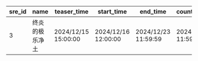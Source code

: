 |sre_id|name|teaser_time|start_time|end_time|count_start_time|close_time|story_id|close_story_condition_id|close_story_id|top_bgm|top_bg|
| --- | --- | --- | --- | --- | --- | --- | --- | --- | --- | --- | --- |
|3|终炎的极乐净土|2024/12/15 15:00:00|2024/12/16 12:00:00|2024/12/23 11:59:59|2024/12/22 11:59:59|2025/01/09 11:59:59|2000002|9000003|2116006|bgm_M643||